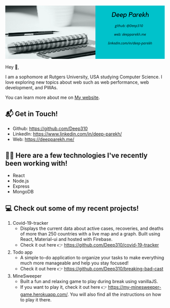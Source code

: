 ![My-intro](https://github.com/Deep310/Deep310/blob/master/my-intro-img.png?raw=true)

Hey :wave:,

I am a sophomore at Rutgers University, USA studying Computer Science. I love exploring new topics about web such as web performance, web development, and PWAs. 

You can learn more about me on [My website](deepparekh.me).

## :mailbox_with_mail: Get in Touch!

* Github: https://github.com/Deep310
* LinkedIn: https://www.linkedin.com/in/deep-parekh/
* Web: https://deepparekh.me/

## :man_technologist: Here are a few technologies I've recently been working with!

* React
* Node.js
* Express
* MongoDB

## :computer: Check out some of my recent projects!

1. Covid-19-tracker
    * Displays the current data about active cases, recoveries, and deaths of more than 250 countries with a live map and a graph. Built using React, Material-ui and hosted with Firebase. 
    * Check it out here :point_right: https://github.com/Deep310/covid-19-tracker
2. Todo app
    * A simple to-do application to organize your tasks to make everything much more manageable and help you stay focused!  
    * Check it out here :point_right: https://github.com/Deep310/breaking-bad-cast
3. MineSweeper
    * Built a fun and relaxing game to play during break using vanillaJS. 
    * If you want to play it, check it out here :point_right: https://my-minesweeper-game.herokuapp.com/. You will also find all the instructions on how to play it there. 
